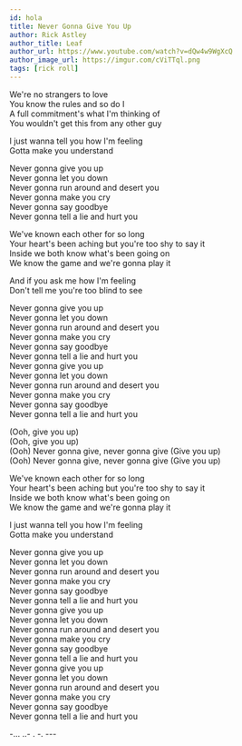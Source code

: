 ```yaml
---
id: hola
title: Never Gonna Give You Up
author: Rick Astley
author_title: Leaf
author_url: https://www.youtube.com/watch?v=dQw4w9WgXcQ
author_image_url: https://imgur.com/cViTTql.png
tags: [rick roll]
---
```


We're no strangers to love  
You know the rules and so do I  
A full commitment's what I'm thinking of  
You wouldn't get this from any other guy  

I just wanna tell you how I'm feeling  
Gotta make you understand  

Never gonna give you up  
Never gonna let you down  
Never gonna run around and desert you  
Never gonna make you cry  
Never gonna say goodbye  
Never gonna tell a lie and hurt you  

We've known each other for so long  
Your heart's been aching but you're too shy to say it  
Inside we both know what's been going on  
We know the game and we're gonna play it  

And if you ask me how I'm feeling  
Don't tell me you're too blind to see  

Never gonna give you up  
Never gonna let you down  
Never gonna run around and desert you  
Never gonna make you cry  
Never gonna say goodbye  
Never gonna tell a lie and hurt you  
Never gonna give you up  
Never gonna let you down  
Never gonna run around and desert you  
Never gonna make you cry  
Never gonna say goodbye  
Never gonna tell a lie and hurt you  

(Ooh, give you up)  
(Ooh, give you up)  
(Ooh) Never gonna give, never gonna give (Give you up)  
(Ooh) Never gonna give, never gonna give (Give you up)  

We've known each other for so long  
Your heart's been aching but you're too shy to say it  
Inside we both know what's been going on  
We know the game and we're gonna play it  

I just wanna tell you how I'm feeling  
Gotta make you understand  

Never gonna give you up  
Never gonna let you down  
Never gonna run around and desert you  
Never gonna make you cry  
Never gonna say goodbye  
Never gonna tell a lie and hurt you  
Never gonna give you up  
Never gonna let you down  
Never gonna run around and desert you  
Never gonna make you cry  
Never gonna say goodbye  
Never gonna tell a lie and hurt you  
Never gonna give you up  
Never gonna let you down  
Never gonna run around and desert you  
Never gonna make you cry  
Never gonna say goodbye  
Never gonna tell a lie and hurt you  

-... ..- . -. ---
